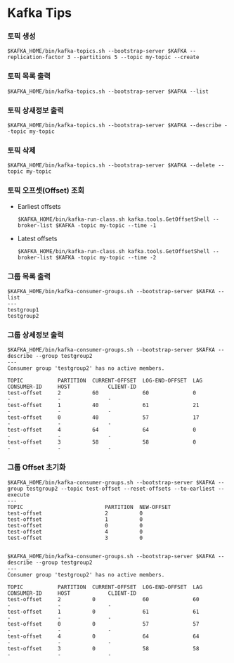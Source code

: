 # Kafka Tips

### 토픽 생성

    $KAFKA_HOME/bin/kafka-topics.sh --bootstrap-server $KAFKA --replication-factor 3 --partitions 5 --topic my-topic --create

### 토픽 목록 출력

    $KAFKA_HOME/bin/kafka-topics.sh --bootstrap-server $KAFKA --list

### 토픽 상새정보 출력

    $KAFKA_HOME/bin/kafka-topics.sh --bootstrap-server $KAFKA --describe --topic my-topic
    
### 토픽 삭제    
    
    $KAFKA_HOME/bin/kafka-topics.sh --bootstrap-server $KAFKA --delete --topic my-topic

### 토픽 오프셋(Offset) 조회

* Earliest offsets
    
    ```
    $KAFKA_HOME/bin/kafka-run-class.sh kafka.tools.GetOffsetShell --broker-list $KAFKA -topic my-topic --time -1
    ```

* Latest offsets

    ```
    $KAFKA_HOME/bin/kafka-run-class.sh kafka.tools.GetOffsetShell --broker-list $KAFKA -topic my-topic --time -2
    ```
    
### 그룹 목록 출력

    $KAFKA_HOME/bin/kafka-consumer-groups.sh --bootstrap-server $KAFKA --list
    ---
    testgroup1
    testgroup2

### 그룹 상세정보 출력

    $KAFKA_HOME/bin/kafka-consumer-groups.sh --bootstrap-server $KAFKA --describe --group testgroup2
    ---
    Consumer group 'testgroup2' has no active members.
    
    TOPIC           PARTITION  CURRENT-OFFSET  LOG-END-OFFSET  LAG             CONSUMER-ID     HOST            CLIENT-ID
    test-offset     2          60              60              0               -               -               -
    test-offset     1          40              61              21              -               -               -
    test-offset     0          40              57              17              -               -               -
    test-offset     4          64              64              0               -               -               -
    test-offset     3          58              58              0               -               -               -
    
### 그룹 Offset 초기화

    $KAFKA_HOME/bin/kafka-consumer-groups.sh --bootstrap-server $KAFKA --group testgroup2 --topic test-offset --reset-offsets --to-earliest --execute
    ---
    TOPIC                          PARTITION  NEW-OFFSET
    test-offset                    2          0
    test-offset                    1          0
    test-offset                    0          0
    test-offset                    4          0
    test-offset                    3          0


    $KAFKA_HOME/bin/kafka-consumer-groups.sh --bootstrap-server $KAFKA --describe --group testgroup2
    ---
    Consumer group 'testgroup2' has no active members.

    TOPIC           PARTITION  CURRENT-OFFSET  LOG-END-OFFSET  LAG             CONSUMER-ID     HOST            CLIENT-ID
    test-offset     2          0               60              60              -               -               -
    test-offset     1          0               61              61              -               -               -
    test-offset     0          0               57              57              -               -               -
    test-offset     4          0               64              64              -               -               -
    test-offset     3          0               58              58              -               -               -
